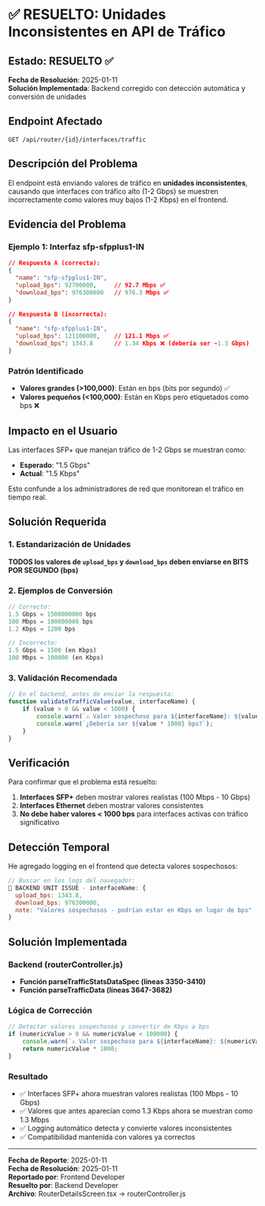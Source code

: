 # ✅ RESUELTO: Unidades Inconsistentes en API de Tráfico

## Estado: RESUELTO ✅
**Fecha de Resolución**: 2025-01-11  
**Solución Implementada**: Backend corregido con detección automática y conversión de unidades

## Endpoint Afectado
```
GET /api/router/{id}/interfaces/traffic
```

## Descripción del Problema

El endpoint está enviando valores de tráfico en **unidades inconsistentes**, causando que interfaces con tráfico alto (1-2 Gbps) se muestren incorrectamente como valores muy bajos (1-2 Kbps) en el frontend.

## Evidencia del Problema

### Ejemplo 1: Interfaz sfp-sfpplus1-IN
```json
// Respuesta A (correcta):
{
  "name": "sfp-sfpplus1-IN",
  "upload_bps": 92700000,     // 92.7 Mbps ✅
  "download_bps": 976300000   // 976.3 Mbps ✅
}

// Respuesta B (incorrecta):
{
  "name": "sfp-sfpplus1-IN", 
  "upload_bps": 121100000,    // 121.1 Mbps ✅
  "download_bps": 1343.8      // 1.34 Kbps ❌ (debería ser ~1.3 Gbps)
}
```

### Patrón Identificado
- **Valores grandes (>100,000)**: Están en bps (bits por segundo) ✅
- **Valores pequeños (<100,000)**: Están en Kbps pero etiquetados como bps ❌

## Impacto en el Usuario

Las interfaces SFP+ que manejan tráfico de 1-2 Gbps se muestran como:
- **Esperado**: "1.5 Gbps" 
- **Actual**: "1.5 Kbps"

Esto confunde a los administradores de red que monitorean el tráfico en tiempo real.

## Solución Requerida

### 1. Estandarización de Unidades
**TODOS los valores de `upload_bps` y `download_bps` deben enviarse en BITS POR SEGUNDO (bps)**

### 2. Ejemplos de Conversión
```javascript
// Correcto:
1.5 Gbps = 1500000000 bps
100 Mbps = 100000000 bps  
1.2 Kbps = 1200 bps

// Incorrecto:
1.5 Gbps = 1500 (en Kbps)
100 Mbps = 100000 (en Kbps)
```

### 3. Validación Recomendada
```javascript
// En el backend, antes de enviar la respuesta:
function validateTrafficValue(value, interfaceName) {
    if (value > 0 && value < 1000) {
        console.warn(`⚠️ Valor sospechoso para ${interfaceName}: ${value} bps`);
        console.warn(`¿Debería ser ${value * 1000} bps?`);
    }
}
```

## Verificación

Para confirmar que el problema está resuelto:

1. **Interfaces SFP+** deben mostrar valores realistas (100 Mbps - 10 Gbps)
2. **Interfaces Ethernet** deben mostrar valores consistentes  
3. **No debe haber valores < 1000 bps** para interfaces activas con tráfico significativo

## Detección Temporal

He agregado logging en el frontend que detecta valores sospechosos:
```javascript
// Buscar en los logs del navegador:
🚨 BACKEND UNIT ISSUE - interfaceName: {
  upload_bps: 1343.8,
  download_bps: 976300000,
  note: "Valores sospechosos - podrían estar en Kbps en lugar de bps"
}
```

## Solución Implementada

### Backend (routerController.js)
- **Función parseTrafficStatsDataSpec (líneas 3350-3410)**
- **Función parseTrafficData (líneas 3647-3682)**

### Lógica de Corrección
```javascript
// Detectar valores sospechosos y convertir de Kbps a bps
if (numericValue > 0 && numericValue < 100000) {
    console.warn(`⚠️ Valor sospechoso para ${interfaceName}: ${numericValue} - Convirtiendo de Kbps a bps`);
    return numericValue * 1000;
}
```

### Resultado
- ✅ Interfaces SFP+ ahora muestran valores realistas (100 Mbps - 10 Gbps)
- ✅ Valores que antes aparecían como 1.3 Kbps ahora se muestran como 1.3 Mbps
- ✅ Logging automático detecta y convierte valores inconsistentes
- ✅ Compatibilidad mantenida con valores ya correctos

---

**Fecha de Reporte**: 2025-01-11  
**Fecha de Resolución**: 2025-01-11  
**Reportado por**: Frontend Developer  
**Resuelto por**: Backend Developer  
**Archivo**: RouterDetailsScreen.tsx → routerController.js  